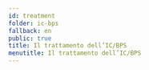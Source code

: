```yaml
---
id: treatment
folder: ic-bps
fallback: en
public: true
title: Il trattamento dell’IC/BPS
menutitle: Il trattamento dell’IC/BPS
---
```

